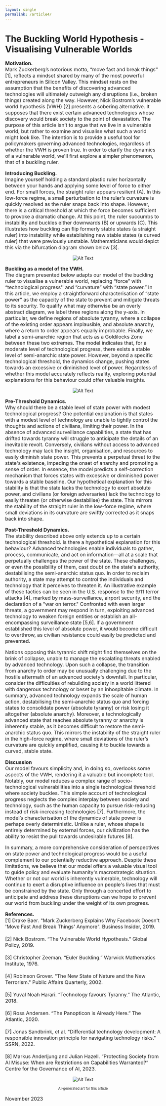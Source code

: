 ```yaml
---
layout: single
permalink: /article4/
---
```

<h1>The Buckling World Hypothesis - Visualising Vulnerable Worlds</h1>

<p style="font-size: 16px;"><b>Motivation.</b><br>
Mark Zuckerberg’s notorious motto, “move fast and break things'' [1], reflects a mindset shared by many of the most powerful entrepreneurs in Silicon Valley. This mindset rests on the assumption that the benefits of discovering advanced technologies will ultimately outweigh any disruptions (i.e., broken things) created along the way. However, Nick Bostrom’s vulnerable world hypothesis (VWH) [2] presents a sobering alternative. It supposes that there exist certain advanced technologies whose discovery would break society to the point of devastation. The purpose of this article isn’t to argue that we live in a vulnerable world, but rather to examine and visualise what such a world might look like. The intention is to provide a useful tool for policymakers governing advanced technologies, regardless of whether the VWH is proven true. In order to clarify the dynamics of a vulnerable world, we'll first explore a simpler phenomenon, that of a buckling ruler.<br> 

<p style="font-size: 16px;"><b>Introducing Buckling.</b><br>
Imagine yourself holding a standard plastic ruler horizontally between your hands and applying some level of force to either end. For small forces, the straight ruler appears resilient (A). In this low-force regime, a small perturbation to the ruler’s curvature is quickly resolved as the ruler snaps back into shape. However, there is a critical threshold at which the force becomes sufficient to provoke a dramatic change. At this point, the ruler succumbs to instability and buckles either downwards (B) or upwards (C). This illustrates how buckling can flip formerly stable states (a straight ruler) into instability while establishing new stable states (a curved ruler) that were previously unstable. Mathematicians would depict this via the bifurcation diagram shown below [3].<br>

<p align="center">
  <img src="/art4_1.png" alt="Alt Text">
</p>

<p style="font-size: 16px;"><b>Buckling as a model of the VWH.</b><br>
The diagram presented below adapts our model of the buckling ruler to visualise a vulnerable world, replacing “force” with “technological progress'' and “curvature” with “state power.” In this article, we employ a straightforward characterisation of “state power” as the capacity of the state to prevent and mitigate threats to its security. To qualify what may otherwise be an overly abstract diagram, we label three regions along the y-axis. In particular, we define regions of absolute tyranny, where a collapse of the existing order appears implausible, and absolute anarchy, where a return to order appears equally improbable. Finally, we label a semi-anarchic region that acts as a Goldilocks Zone between these two extremes. The model indicates that, for a moderate level of technological progress, there exists a stable level of semi-anarchic state power. However, beyond a specific technological threshold, the dynamics change, pushing states towards an excessive or diminished level of power. Regardless of whether this model accurately reflects reality, exploring potential explanations for this behaviour could offer valuable insights.<br>

<p align="center">
  <img src="/art4_2.png" alt="Alt Text">
</p>

<p style="font-size: 16px;"><b>Pre-Threshold Dynamics.</b><br>
Why should there be a stable level of state power with modest technological progress? One potential explanation is that states with a modest level of technology are unable to tightly control the thoughts and actions of civilians, limiting their power. In the absence of advanced surveillance capabilities, a state that has drifted towards tyranny will struggle to anticipate the details of an inevitable revolt. Conversely, civilians without access to advanced technology may lack the insight, organisation, and resources to easily diminish state power. This prevents a perpetual threat to the state's existence, impeding the onset of anarchy and promoting a sense of order. In essence, the model predicts a self-correction mechanism that forces states with excessive or diminished power towards a stable baseline. Our hypothetical explanation for this stability is that the state lacks the technology to exert absolute power, and civilians (or foreign adversaries) lack the technology to easily threaten (or otherwise destabilise) the state. This mirrors the stability of the straight ruler in the low-force regime, where small deviations in its curvature are swiftly corrected as it snaps back into shape. <br>

<p style="font-size: 16px;"><b>Post-Threshold Dynamics.</b><br>
The stability described above only extends up to a certain technological threshold. Is there a hypothetical explanation for this behaviour? Advanced technologies enable individuals to gather, process, communicate, and act on information—all at a scale that perpetually challenges the power of the state. These challenges, or even the possibility of them, cast doubt on the state's authority, destabilising the semi-anarchic status quo. In order to reclaim authority, a state may attempt to control the individuals and technology that it perceives to threaten it. An illustrative example of these tactics can be seen in the U.S. response to the 9/11 terror attacks [4], marked by mass-surveillance, airport security, and the declaration of a "war on terror." Confronted with even larger threats, a government may respond in turn, exploiting advanced technology to weaken foreign entities or establish an all-encompassing surveillance state [5,6]. If a government established this level of absolute power, it would become difficult to overthrow, as civilian resistance could easily be predicted and prevented. <br>

<p style="font-size: 16px;">Nations opposing this tyrannic shift might find themselves on the brink of collapse, unable to manage the escalating threats enabled by advanced technology. Upon such a collapse, the transition from anarchy to order may be unusually challenging due to the hostile aftermath of an advanced society's downfall. In particular, consider the difficulties of rebuilding society in a world littered with dangerous technology or beset by an inhospitable climate. In summary, advanced technology expands the scale of human action, destabilising the semi-anarchic status quo and forcing states to consolidate power (absolute tyranny) or risk losing it altogether (absolute anarchy). Moreover, a technologically advanced state that reaches absolute tyranny or anarchy is inherently stable, as it becomes difficult to restore the semi-anarchic status quo. This mirrors the instability of the straight ruler in the high-force regime, where small deviations of the ruler’s curvature are quickly amplified, causing it to buckle towards a curved, stable state. <br>

<p style="font-size: 16px;"><b>Discussion</b><br>
Our model favours simplicity and, in doing so, overlooks some aspects of the VWH, rendering it a valuable but incomplete tool. Notably, our model reduces a complex range of socio-technological vulnerabilities into a single technological threshold where society buckles. This simple account of technological progress neglects the complex interplay between society and technology, such as the human capacity to pursue risk-reducing instead of risk-increasing technologies [7]. Furthermore, the model’s characterisation of the dynamics of state power is perhaps overly deterministic. Unlike a ruler, whose shape is entirely determined by external forces, our civilization has the ability to resist the pull towards undesirable futures [8]. <br>
  
<p style="font-size: 16px;">In summary, a more comprehensive consideration of perspectives on state power and technological progress would be a useful complement to our potentially reductive approach. Despite these limitations, we believe that our model offers a valuable visual tool to guide policy and evaluate humanity's macrostrategic situation. Whether or not our world is inherently vulnerable, technology will continue to exert a disruptive influence on people's lives that must be constrained by the state. Only through a concerted effort to anticipate and address these disruptions can we hope to prevent our world from buckling under the weight of its own progress. <br>
  
<p style="font-size: 16px;"><b>References.</b><br>
[1] Drake Baer. "Mark Zuckerberg Explains Why Facebook Doesn't 'Move Fast And Break Things' Anymore". Business Insider, 2019.  <br>
<br>
[2]  Nick Bostrom. “The Vulnerable World Hypothesis.” Global Policy, 2019.<br>
<br>
[3] Christopher Zeeman. “Euler Buckling.” Warwick Mathematics Institute, 1976.  <br>
<br>
[4] Robinson Grover. "The New State of Nature and the New Terrorism." Public Affairs Quarterly, 2002. <br>
<br>
[5] Yuval Noah Harari. “Technology favours Tyranny.” The Atlantic, 2018. <br>
<br>
[6] Ross Andersen. “The Panopticon is Already Here.” The Atlantic, 2020. <br>
<br>
[7]  Jonas Sandbrink, et al. "Differential technology development: A responsible innovation principle for navigating technology risks." SSRN, 2022. <br>
<br>
[8] Markus Anderljung and Julian Hazell. “Protecting Society from AI Misuse: When are Restrictions on Capabilities Warranted?” Centre for the Governance of AI, 2023. <br>

<p align="center">
  <img src="/art4_3.webp" alt="Alt Text">
</p>
<p align="center" style="font-size: 11px;"> AI-generated art for this article </p>
<p style="font-size: 16px;"> November 2023 </p>
